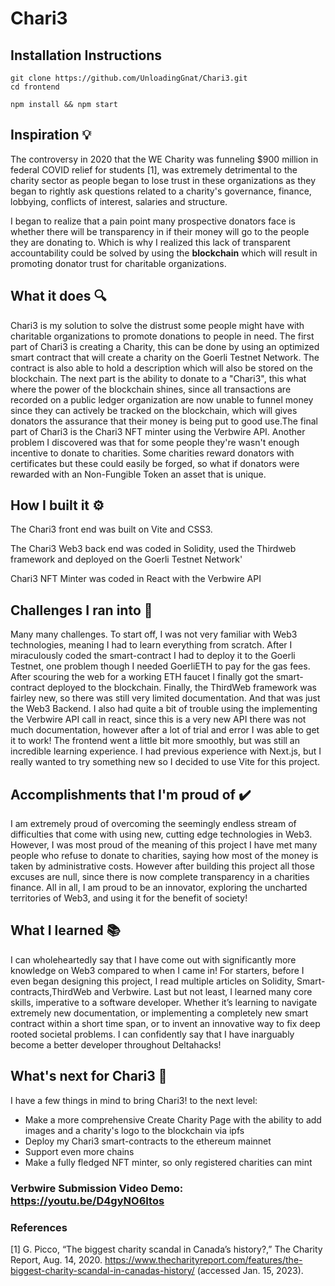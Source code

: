 # Chari3

## Installation Instructions

```
git clone https://github.com/UnloadingGnat/Chari3.git
cd frontend

npm install && npm start
```

## Inspiration 💡
The controversy in 2020 that the WE Charity was funneling $900 million in federal COVID relief for students [1], was extremely detrimental to the charity sector as people began to lose trust in these organizations as they began to rightly ask questions related to a charity's governance, finance, lobbying, conflicts of interest, salaries and structure.

I began to realize that a pain point many prospective donators face is whether there will be transparency in if their money will go to the people they are donating to. Which is why I realized this lack of transparent accountability could be solved by using the **blockchain** which will result in promoting donator trust for charitable organizations.

## What it does 🔍 

Chari3 is my solution to solve the distrust some people might have with charitable organizations to promote donations to people in need. The first part of Chari3 is creating a Charity, this can be done by using an optimized smart contract that will create a charity on the Goerli Testnet Network. The contract is also able to hold a description which will also be stored on the blockchain. The next part is the ability to donate to a "Chari3", this what where the power of the blockchain shines, since all transactions are recorded on a public ledger organization are now unable to funnel money since they can actively be tracked on the blockchain, which will gives donators the assurance that their money is being put to good use.The final part of Chari3 is the Chari3 NFT minter using the Verbwire API. Another problem I discovered was that for some people they're wasn't enough incentive to donate to charities. Some charities reward donators with certificates but these could easily be forged, so what if donators were rewarded with an Non-Fungible Token an asset that is unique. 

## How I built it ⚙️ 

The Chari3 front end was built on Vite and CSS3.

The Chari3 Web3 back end was coded in Solidity, used the Thirdweb framework and deployed on the Goerli Testnet Network'

Chari3 NFT Minter was coded in React with the Verbwire API

## Challenges I ran into 🚧 

Many many challenges. To start off, I was not very familiar with Web3 technologies, meaning I had to learn everything from scratch. After I miraculously coded the smart-contract I had to deploy it to the Goerli Testnet, one problem though I needed GoerliETH to pay for the gas fees. After scouring the web for a working ETH faucet I finally got the smart-contract deployed to the blockchain. Finally, the ThirdWeb framework was fairley new, so there was still very limited documentation. And that was just the Web3 Backend. I also had quite a bit of trouble using the implementing the Verbwire API call in react, since this is a very new API there was not much documentation, however after a lot of trial and error I was able to get it to work! The frontend went a little bit more smoothly, but was still an incredible learning experience. I had previous experience with Next.js, but I really wanted to try something new so I decided to use Vite for this project.

## Accomplishments that I'm proud of ✔️ 

I am extremely proud of overcoming the seemingly endless stream of difficulties that come with using new, cutting edge technologies in Web3. However, I was most proud of the meaning of this project I have met many people who refuse to donate to charities, saying how most of the money is taken by administrative costs. However after building this project all those excuses are null, since there is now complete transparency in a charities finance.  All in all, I am proud to be an innovator, exploring the uncharted territories of Web3, and using it for the benefit of society!

## What I learned 📚 

I can wholeheartedly say that I have come out with significantly more knowledge on Web3 compared to when I came in! For starters, before I even began designing this project, I read multiple articles on Solidity, Smart-contracts,ThirdWeb and Verbwire. Last but not least, I learned many core skills, imperative to a software developer. Whether it’s learning to navigate extremely new documentation, or implementing a completely new smart contract within a short time span, or to invent an innovative way to fix deep rooted societal problems. I can confidently say that I have inarguably become a better developer throughout Deltahacks!

## What's next for Chari3 🚀 

I have a few things in mind to bring Chari3! to the next level:

- Make a more comprehensive Create Charity Page with the ability to add images and a charity's logo to the blockchain via ipfs
- Deploy my Chari3 smart-contracts to the ethereum mainnet
- Support even more chains
- Make a fully fledged NFT minter, so only registered charities can mint

### Verbwire Submission Video Demo: https://youtu.be/D4gyNO6Itos

### References
[1] G. Picco, “The biggest charity scandal in Canada’s history?,” The Charity Report, Aug. 14, 2020. https://www.thecharityreport.com/features/the-biggest-charity-scandal-in-canadas-history/ (accessed Jan. 15, 2023).

‌
